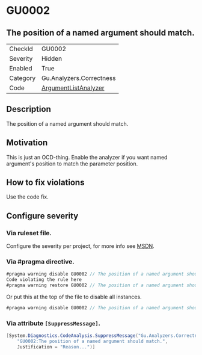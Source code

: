 # GU0002
## The position of a named argument should match.

<!-- start generated table -->
<table>
  <tr>
    <td>CheckId</td>
    <td>GU0002</td>
  </tr>
  <tr>
    <td>Severity</td>
    <td>Hidden</td>
  </tr>
  <tr>
    <td>Enabled</td>
    <td>True</td>
  </tr>
  <tr>
    <td>Category</td>
    <td>Gu.Analyzers.Correctness</td>
  </tr>
  <tr>
    <td>Code</td>
    <td><a href="https://github.com/DotNetAnalyzers/Gu.Analyzers/blob/master/Gu.Analyzers/NodeAnalyzers/ArgumentListAnalyzer.cs">ArgumentListAnalyzer</a></td>
  </tr>
</table>
<!-- end generated table -->

## Description

The position of a named argument should match.

## Motivation

This is just an OCD-thing. Enable the analyzer if you want named argument's position to match the parameter position.

## How to fix violations

Use the code fix.

<!-- start generated config severity -->
## Configure severity

### Via ruleset file.

Configure the severity per project, for more info see [MSDN](https://msdn.microsoft.com/en-us/library/dd264949.aspx).

### Via #pragma directive.
```C#
#pragma warning disable GU0002 // The position of a named argument should match.
Code violating the rule here
#pragma warning restore GU0002 // The position of a named argument should match.
```

Or put this at the top of the file to disable all instances.
```C#
#pragma warning disable GU0002 // The position of a named argument should match.
```

### Via attribute `[SuppressMessage]`.

```C#
[System.Diagnostics.CodeAnalysis.SuppressMessage("Gu.Analyzers.Correctness", 
    "GU0002:The position of a named argument should match.", 
    Justification = "Reason...")]
```
<!-- end generated config severity -->